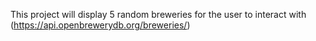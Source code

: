 This project will display 5 random breweries for the user to interact with (https://api.openbrewerydb.org/breweries/)